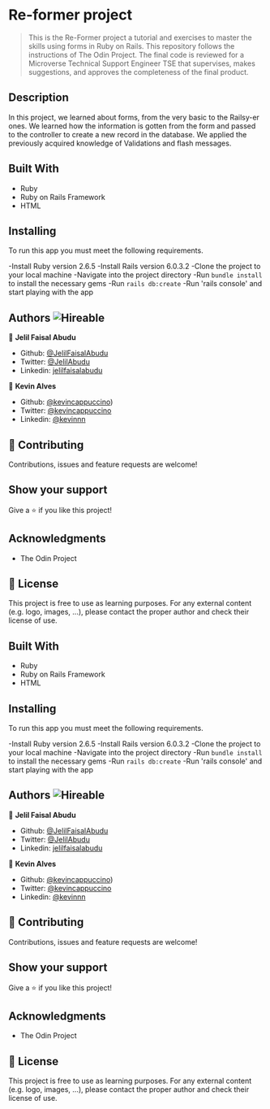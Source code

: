 # Re-former project

> This is the Re-Former project a tutorial and exercises to master the skills using forms in Ruby on Rails. This repository follows the instructions of The Odin Project. The final code is reviewed for a Microverse Technical Support Engineer TSE that supervises, makes suggestions, and approves the completeness of the final product.

## Description

In this project, we learned about forms, from the very basic to the Railsy-er ones. We learned how the information is gotten from the form and passed to the controller to create a new record in the database. We applied the previously acquired knowledge of Validations and flash messages.

## Built With

- Ruby
- Ruby on Rails Framework
- HTML


## Installing

To run this app you must meet the following requirements.

-Install Ruby version 2.6.5
-Install Rails version 6.0.3.2
-Clone the project to your local machine
-Navigate into the project directory
-Run `bundle install` to install the necessary gems
-Run `rails db:create`
-Run 'rails console' and start playing with the app

## Authors ![Hireable](https://img.shields.io/badge/HIREABLE-YES-yellowgreen&?style=for-the-badge)

👤 **Jelil Faisal Abudu**

- Github: [@JelilFaisalAbudu](https://github.com/JelilFaisalAbudu)
- Twitter: [@JelilAbudu](https://twitter.com/jelilabudu)
- Linkedin: [jelilfaisalabudu](https://linkedin.com/in/jelilfaisalabudu)

👤 **Kevin Alves**
- Github: [@kevincappuccino](https://github.com/kevincappuccino))
- Twitter: [@kevincappuccino](twitter.com/kevincappuccino)
- Linkedin: [@kevinnn](https://linkedin.com/in/kevinnn)

## 🤝 Contributing

Contributions, issues and feature requests are welcome!


## Show your support

Give a ⭐️ if you like this project!

## Acknowledgments

- The Odin Project

## 📝 License

This project is free to use as learning purposes. For any external content (e.g. logo, images, ...), please contact the proper author and check their license of use.


## Built With

- Ruby
- Ruby on Rails Framework
- HTML


## Installing

To run this app you must meet the following requirements.

-Install Ruby version 2.6.5
-Install Rails version 6.0.3.2
-Clone the project to your local machine
-Navigate into the project directory
-Run `bundle install` to install the necessary gems
-Run `rails db:create`
-Run 'rails console' and start playing with the app

## Authors ![Hireable](https://img.shields.io/badge/HIREABLE-YES-yellowgreen&?style=for-the-badge)

👤 **Jelil Faisal Abudu**

- Github: [@JelilFaisalAbudu](https://github.com/JelilFaisalAbudu)
- Twitter: [@JelilAbudu](https://twitter.com/jelilabudu)
- Linkedin: [jelilfaisalabudu](https://linkedin.com/in/jelilfaisalabudu)

👤 **Kevin Alves**
- Github: [@kevincappuccino](https://github.com/kevincappuccino))
- Twitter: [@kevincappuccino](twitter.com/kevincappuccino)
- Linkedin: [@kevinnn](https://linkedin.com/in/kevinnn)

## 🤝 Contributing

Contributions, issues and feature requests are welcome!


## Show your support

Give a ⭐️ if you like this project!

## Acknowledgments

- The Odin Project

## 📝 License

This project is free to use as learning purposes. For any external content (e.g. logo, images, ...), please contact the proper author and check their license of use.
